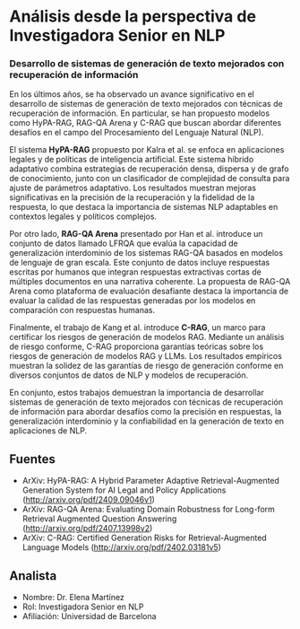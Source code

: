 # Análisis desde la perspectiva de Investigadora Senior en NLP

### Desarrollo de sistemas de generación de texto mejorados con recuperación de información

En los últimos años, se ha observado un avance significativo en el desarrollo de sistemas de generación de texto mejorados con técnicas de recuperación de información. En particular, se han propuesto modelos como HyPA-RAG, RAG-QA Arena y C-RAG que buscan abordar diferentes desafíos en el campo del Procesamiento del Lenguaje Natural (NLP).

El sistema **HyPA-RAG** propuesto por Kalra et al. se enfoca en aplicaciones legales y de políticas de inteligencia artificial. Este sistema híbrido adaptativo combina estrategias de recuperación densa, dispersa y de grafo de conocimiento, junto con un clasificador de complejidad de consulta para ajuste de parámetros adaptativo. Los resultados muestran mejoras significativas en la precisión de la recuperación y la fidelidad de la respuesta, lo que destaca la importancia de sistemas NLP adaptables en contextos legales y políticos complejos.

Por otro lado, **RAG-QA Arena** presentado por Han et al. introduce un conjunto de datos llamado LFRQA que evalúa la capacidad de generalización interdominio de los sistemas RAG-QA basados en modelos de lenguaje de gran escala. Este conjunto de datos incluye respuestas escritas por humanos que integran respuestas extractivas cortas de múltiples documentos en una narrativa coherente. La propuesta de RAG-QA Arena como plataforma de evaluación desafiante destaca la importancia de evaluar la calidad de las respuestas generadas por los modelos en comparación con respuestas humanas.

Finalmente, el trabajo de Kang et al. introduce **C-RAG**, un marco para certificar los riesgos de generación de modelos RAG. Mediante un análisis de riesgo conforme, C-RAG proporciona garantías teóricas sobre los riesgos de generación de modelos RAG y LLMs. Los resultados empíricos muestran la solidez de las garantías de riesgo de generación conforme en diversos conjuntos de datos de NLP y modelos de recuperación.

En conjunto, estos trabajos demuestran la importancia de desarrollar sistemas de generación de texto mejorados con técnicas de recuperación de información para abordar desafíos como la precisión en respuestas, la generalización interdominio y la confiabilidad en la generación de texto en aplicaciones de NLP.

## Fuentes
- ArXiv: HyPA-RAG: A Hybrid Parameter Adaptive Retrieval-Augmented Generation System for AI Legal and Policy Applications (http://arxiv.org/pdf/2409.09046v1)
- ArXiv: RAG-QA Arena: Evaluating Domain Robustness for Long-form Retrieval Augmented Question Answering (http://arxiv.org/pdf/2407.13998v2)
- ArXiv: C-RAG: Certified Generation Risks for Retrieval-Augmented Language Models (http://arxiv.org/pdf/2402.03181v5)

## Analista
- Nombre: Dr. Elena Martínez
- Rol: Investigadora Senior en NLP
- Afiliación: Universidad de Barcelona
